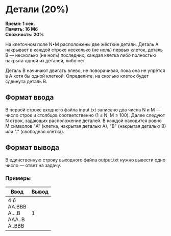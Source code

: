 <h1 class="title">Детали (20%)</h1>
<p><b>Время: 1 сек.<br>Память: 16 Мб<br>Сложность: 20%</b></p>
<p>На клеточном поле N•M расположены две жёсткие детали. Деталь A накрывает в каждой строке несколько (не ноль) первых клеток, деталь B — несколько (не ноль) последних; каждая клетка либо полностью накрыта одной из деталей, либо нет.</p>
<p>Деталь B начинают двигать влево, не поворачивая, пока она не упрётся в A хотя бы одной клеткой. Определите, на сколько клеток будет сдвинута деталь B.</p>
<h2>Формат ввода</h2>
<p>В первой строке входного файла input.txt записано два числа N и M — число строк и столбцов соответственно (1 ≤ N, M ≤ 100). Далее следуют N строк, задающих расположение деталей. В каждой находится ровно M символов "A" (клетка, накрытая деталью A), "B" (накрытая деталью B) или "." (свободная клетка).</p>
<h2>Формат вывода</h2>
<p>В единственную строку выходного файла output.txt нужно вывести одно число — ответ на задачу.</p>
<h3>Примеры</h3>
<table class="sample-tests">
<thead>
    <tr>
        <th>Ввод</th>
        <th>Вывод</th>
    </tr>
</thead>
<tbody>
        <tr>
            <td>4 6<br>
                AA.BBB<br>
                A....B<br>
                AAA..B<br>
                A..BBB</td>
            <td>1</td>
        </tr>
    </tbody>
</table>

